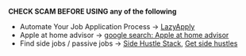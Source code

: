 **CHECK SCAM BEFORE USING any of the following**

- Automate Your Job Application Process -> [LazyApply](https://lazyapply.com/)
- Apple at home advisor -> [google search: Apple at home advisor](https://www.google.com/search?q=apple+at+home+advisor)
- Find side jobs / passive jobs -> [Side Hustle Stack](https://sidehustlestack.co/), [Get side hustles](https://getsidehustles.com/)